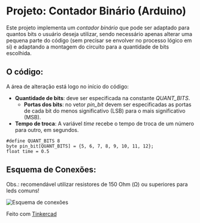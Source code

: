 # **Projeto**: Contador Binário (Arduino)
Este projeto implementa um *contador binário* que pode ser adaptado para quantos bits o usuário deseja utilizar, sendo necessário apenas alterar uma pequena parte do código (sem precisar se envolver no processo lógico em si) e adaptando a montagem do circuito para a quantidade de bits escolhida.  

## O código:
A área de alteração está logo no início do código:
- **Quantidade de bits**: deve ser especificada na constante *QUANT_BITS*.
   - **Portas dos bits**: no vetor *pin_bit* devem ser especificadas as portas de cada bit do menos significativo (LSB) para o mais significativo (MSB).
- **Tempo de troca**: A variável *time* recebe o tempo de troca de um número para outro, em segundos. 
~~~
#define QUANT_BITS 8 
byte pin_bit[QUANT_BITS] = {5, 6, 7, 8, 9, 10, 11, 12}; 
float time = 0.5
~~~

## Esquema de Conexões:
Obs.: recomendável utilizar resistores de 150 Ohm (Ω) ou superiores para leds comuns!

![Esquema de conexões](images/Esquema_de_conexões-reduzido.png)

Feito com [Tinkercad](www.tinkercad.com)
